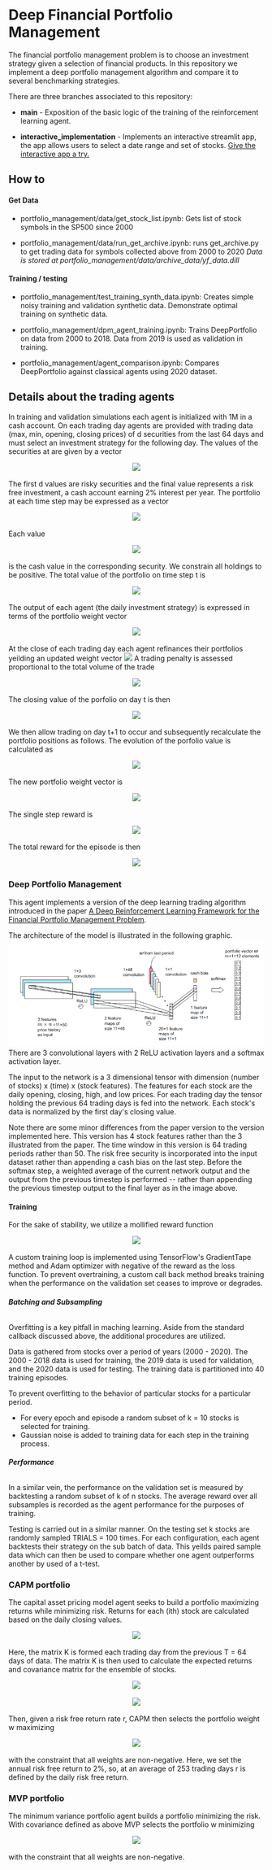 
# Deep Financial Portfolio Management

The financial portfolio management problem is to choose an investment strategy given a selection of financial products. In this repository we implement a deep portfolio management algorithm and compare it to several benchmarking strategies. 

There are three branches associated to this repository:

* **main** - Exposition of the basic logic of the training of the reinforcement learning agent.

* **interactive_implementation** - Implements an interactive streamlit app, the app allows users to select a date range and set of stocks. [Give the interactive app a try.](https://mavi-portfolio-management.herokuapp.com/)

## How to

#### Get Data

* portfolio_management/data/get_stock_list.ipynb: Gets list of stock symbols in the SP500 since 2000

* portfolio_management/data/run_get_archive.ipynb: runs get_archive.py to get trading data for symbols collected above from 2000 to 2020 
*Data is stored at portfolio_management/data/archive_data/yf_data.dill*

#### Training / testing

* portfolio_management/test_training_synth_data.ipynb: Creates simple noisy training and validation synthetic data. Demonstrate optimal training on synthetic data. 

* portfolio_management/dpm_agent_training.ipynb: Trains DeepPortfolio on data from 2000 to 2018. Data from 2019 is used as validation in training.

* portfolio_management/agent_comparison.ipynb: Compares DeepPortfolio against classical agents using 2020 dataset.

## Details about the trading agents

In training and validation simulations each agent is initialized with 1M in a cash account. On each trading day agents are provided with trading data (max, min, opening, closing prices) of d securities from the last 64 days and must select an investment strategy for the following day. The values of the securities at are given by a vector
<p align="center">
<img src="https://render.githubusercontent.com/render/math?math=Z^{(t)}=\begin{pmatrix}Z^{(t)}_0\\Z^{(t)}_1\\\vdots\\Z^{(t)}_d\end{pmatrix}.">
</p>
The first d values are risky securities and the final value represents a risk free investment, a cash account earning 2% interest per year.
 The portfolio at each time step may be expressed as a vector
<p align="center">
<img src="https://render.githubusercontent.com/render/math?math=X^{(t)}=\begin{pmatrix}X^{(t)}_0\\X^{(t)}_1\\\vdots\\X^{(t)}_d\end{pmatrix}.">
</p>
Each value <p align="center"><img src="https://render.githubusercontent.com/render/math?math=X_i^{(t)}"></p> is the cash value in the corresponding security. We constrain all holdings to be positive. The total value of the portfolio on time step t is
<p align="center">
<img src="https://render.githubusercontent.com/render/math?math=V^{(t)}=\sum_{i=0}^dX^{(t)}_i.">
</p> 
The output of each agent (the daily investment strategy) is expressed in terms of the portfolio weight vector 
<p align="center">
<img src="https://render.githubusercontent.com/render/math?math=w^{(t)}=\frac{1}{V^{(t)}}\begin{pmatrix}X^{(t)}_0\\X^{(t)}_1\\\vdots\\X^{(t)}_d\end{pmatrix}.">
</p> 
At the close of each trading day each agent refinances their portfolios yeilding an updated weight vector <img src="https://render.githubusercontent.com/render/math?math=\hat{w}^{(t)}."> A trading penalty is assessed proportional to the total volume of the trade
<p align="center">
<img src="https://render.githubusercontent.com/render/math?math=penalty=(10^{-4})V^{(t)}\|w^{(t)}-\hat{w}^{(t)}\|_1.">
</p> 
The closing value of the porfolio on day t is then 
<p align="center"><img src="https://render.githubusercontent.com/render/math?math=\hat{V}^{(t)}=V^{(t)}-penalty."> </p>

We then allow trading on day t+1 to occur and subsequently recalculate the portfolio positions as follows. The evolution of the porfolio value is calculated as
<p align="center">
<img src="https://render.githubusercontent.com/render/math?math=\frac{V(t%2B1)}{\hat{V}(t)}=(Z^{(t%2B1)}{\oslash}Z^{(t)}){\cdot}\hat{w}^{(t)}.">
</p> 
The new portfolio weight vector is 
<p align="center">
<img src="https://render.githubusercontent.com/render/math?math=w^{(t%2B1)}=\frac{\hat{V}(t)}{V(t%2B1)}(Z^{(t%2B1)}{\oslash}Z^{(t)}){\odot}\hat{w}^{(t)}.">
</p> 
The single step reward is
<p align="center">
<img src="https://render.githubusercontent.com/render/math?math=r^{(t%2B1)}=\ln(V(t%2B1)/V(t)).">
</p> 
The total reward for the episode is then
<p align="center">
<img src="https://render.githubusercontent.com/render/math?math=r=\sum_tr^{(t)}.">
</p>  

### Deep Portfolio Management

This agent implements a version of the deep learning trading algorithm introduced in the paper [A Deep Reinforcement Learning Framework for the Financial Portfolio Management Problem](https://arxiv.org/abs/1706.10059).

The architecture of the model is illustrated in the following graphic.
![Network Architecture](DPM_network_architecture.png)
There are 3 convolutional layers with 2 ReLU activation layers and a softmax activation layer. 

The input to the network is a 3 dimensional tensor with dimension (number of stocks) x (time) x (stock features). The features for each stock are the daily opening, closing, high, and low prices. For each trading day the tensor holding the previous 64 trading days is fed into the network. Each stock's data is normalized by the first day's closing value. 

Note there are some minor differences from the paper version to the version implemented here. This version has 4 stock features rather than the 3 illustrated from the paper. The time window in this version is 64 trading periods rather than 50. The risk free security is incorporated into the input dataset rather than appending a cash bias on the last step. Before the softmax step, a weighted average of the current network output and the output from the previous timestep is performed -- rather than appending the previous timestep output to the final layer as in the image above.

#### Training
For the sake of stability, we utilize a mollified reward function
<p align="center">
<img src="https://render.githubusercontent.com/render/math?math=r=\sum_t\gamma^tr^{(t)}\hspace{1in}\gamma=0.999.">
</p>  
A custom training loop is implemented using TensorFlow's GradientTape method and Adam optimizer with negative of the reward as the loss function. To prevent overtraining, a custom call back method breaks training when the performance on the validation set ceases to improve or degrades.

###### __Batching and Subsampling__
Overfitting is a key pitfall in maching learning. Aside from the standard callback discussed above, the additional procedures are utilized. 

Data is gathered from stocks over a period of years (2000 - 2020). The 2000 - 2018 data is used for training, the 2019 data is used for validation, and the 2020 data is used for testing. The training data is partitioned into 40 training episodes. 

To prevent overfitting to the behavior of particular stocks for a particular period. 
* For every epoch and episode a random subset of k = 10 stocks is selected for training. 
* Gaussian noise is added to training data for each step in the training process. 

###### __Performance__
In a similar vein, the performance on the validation set is measured by backtesting a random subset of k of n stocks. The average reward over all subsamples is recorded as the agent performance for the purposes of training.

Testing is carried out in a similar manner. On the testing set k stocks are randomly sampled TRIALS = 100 times. For each configuration, each agent backtests their strategy on the sub batch of data. This yeilds paired sample data which can then be used to compare whether one agent outperforms another by used of a t-test.

### CAPM portfolio

The capital asset pricing model agent seeks to build a portfolio maximizing returns while minimizing risk. Returns for each (ith) stock are calculated based on the daily closing values.
<p align="center">
<img src="https://render.githubusercontent.com/render/math?math=K_{i}^t=\frac{Z_i^{t%2B1}-Z_i^t}{Z_i^t}.">
</p>  
Here, the matrix K is formed each trading day from the previous T = 64 days of data. The matrix K is then used to calculate the expected returns and covariance matrix for the ensemble of stocks.  
<p align="center">
<img src="https://render.githubusercontent.com/render/math?math=\mu=\frac1T\sum_tK^t.">
</p>
<p align="center">
<img src="https://render.githubusercontent.com/render/math?math=\Sigma=\frac1T\sum_t(K^t-\mu)(K^t-mu)^{tr}.">
</p>
Then, given a risk free return rate r, CAPM then selects the portfolio weight w maximizing
<p align="center">
<img src="https://render.githubusercontent.com/render/math?math=\frac{w^{tr}\mu-r}{w^{tr}\Sigma{w}}">
</p>
with the constraint that all weights are non-negative. Here, we set the annual risk free return to 2%, so, at an average of 253 trading days  r is defined by the daily risk free return.

### MVP portfolio

The minimum variance portfolio agent builds a portfolio minimizing the risk. With covariance defined as above MVP selects the portfolio w minimizing
<p align="center">
<img src="https://render.githubusercontent.com/render/math?math=w^{tr}\Sigma{w}">
</p>
with the constraint that all weights are non-negative.
